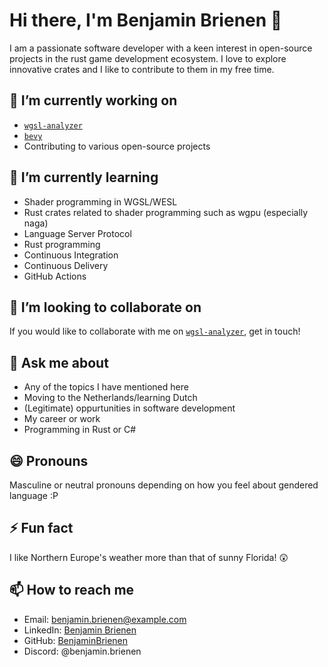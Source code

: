# Hi there, I'm Benjamin Brienen 👋

I am a passionate software developer with a keen interest in open-source projects in the rust game development ecosystem.
I love to explore innovative crates and I like to contribute to them in my free time.

## 🔭 I’m currently working on

- [`wgsl-analyzer`]
- [`bevy`]
- Contributing to various open-source projects

## 🌱 I’m currently learning

- Shader programming in WGSL/WESL
- Rust crates related to shader programming such as wgpu (especially naga)
- Language Server Protocol
- Rust programming
- Continuous Integration
- Continuous Delivery
- GitHub Actions

## 👯 I’m looking to collaborate on

If you would like to collaborate with me on [`wgsl-analyzer`], get in touch!

<!--
## 🤔 I’m looking for help with

If you would like to collaborate with me on [`wgsl-analyzer`], get in touch!
-->

## 💬 Ask me about

- Any of the topics I have mentioned here
- Moving to the Netherlands/learning Dutch
- (Legitimate) oppurtunities in software development
- My career or work
- Programming in Rust or C#

## 😄 Pronouns

Masculine or neutral pronouns depending on how you feel about gendered language :P

## ⚡ Fun fact

I like Northern Europe's weather more than that of sunny Florida! 😲

## 📫 How to reach me

- Email: [benjamin.brienen@example.com](mailto:benjamin.brienen@example.com)
- LinkedIn: [Benjamin Brienen](https://www.linkedin.com/in/benjaminbrienen)
- GitHub: [BenjaminBrienen](https://github.com/BenjaminBrienen)
- Discord: @benjamin.brienen

[`wgsl-analyzer`]: <https://github.com/wgsl-analyzer/wgsl-analyzer>
[`bevy`]: <https://github.com/bevyengine/bevy>
